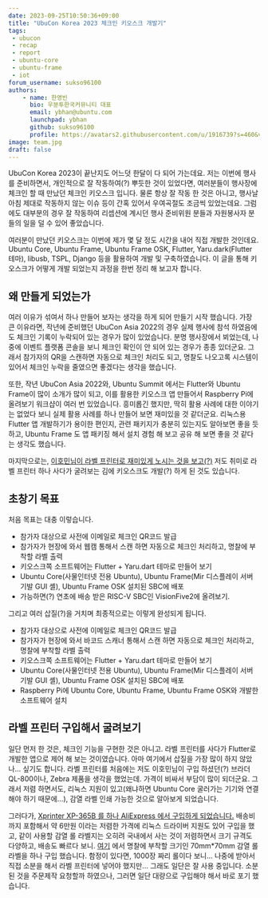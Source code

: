 ```yaml
---
date: 2023-09-25T10:50:36+09:00
title: "UbuCon Korea 2023 체크인 키오스크 개발기"
tags:
 - ubucon
 - recap
 - report
 - ubuntu-core
 - ubuntu-frame
 - iot
forum_username: sukso96100
authors:
    - name: 한영빈
      bio: 우분투한국커뮤니티 대표
      email: ybhan@ubuntu.com
      launchpad: ybhan
      github: sukso96100
      profile: https://avatars2.githubusercontent.com/u/1916739?s=460&v=4
image: team.jpg
draft: false
---
```


UbuCon Korea 2023이 끝난지도 어느덧 한달이 다 되어 가는데요. 저는 이번에 행사를 준비하면서, 개인적으로 잘 작동하여(?) 뿌듯한 것이 있었다면, 여러분들이 행사장에 체크인 할 때 만났던 체크인 키오스크 입니다. 물론 항상 잘 작동 한 것은 아니고, 행사날 아침 제대로 작동하지 않는 이슈 등이 간혹 있어서 우여곡절도 조금씩 있었는데요. 그럼에도 대부분의 경우 잘 작동하여 리셉션에 계시던 행사 준비위원 분들과 자원봉사자 분들의 일을 덜 수 있어 좋았습니다.

여러분이 만났던 키오스크는 이번에 제가 몇 달 정도 시간을 내어 직접 개발한 것인데요. Ubuntu Core, Ubuntu Frame, Ubuntu Frame OSK, Flutter, Yaru.dark(Flutter 테마), libusb, TSPL, Django 등을 활용하여 개발 및 구축하였습니다. 이 글을 통해 키오스크가 어떻게 개발 되었는지 과정을 한번 정리 해 보고자 합니다.

## 왜 만들게 되었는가

여러 이유가 섞여서 하나 만들어 보자는 생각을 하게 되어 만들기 시작 했습니다. 가장 큰 이유라면, 작년에 준비했던 UbuCon Asia 2022의 경우 실제 행사에 참석 하였음에도 체크인 기록이 누락되어 있는 경우가 많이 있었습니다. 분명 행사장에서 뵈었는데, 나중에 이벤트 플랫폼 콘솔을 보니 체크인 확인이 안 되어 있는 경우가 종종 있더군요. 그래서 참가자의 QR을 스캔하면 자동으로 체크인 처리도 되고, 명찰도 나오고록 시스템이 있어서 체크인 누락을 줄였으면 좋겠다는 생각을 했습니다. 

또한, 작년 UbuCon Asia 2022와, Ubuntu Summit 에서는 Flutter와 Ubuntu Frame이 많이 소개가 많이 되고, 이를 활용한 키오스크 앱 만들어서 Raspberry Pi에 올려보기 워크샵이 여러 번 있었습니다. 흥미롭긴 했지만, 딱히 활용 사례에 대한 이야기는 없었다 보니 실제 활용 사례를 하나 만들어 보면 재미있을 것 같더군요. 리눅스용 Flutter 앱 개발하기가 용이한 편인지, 관련 패키지가 충분히 있는지도 알아보면 좋을 듯 하고, Ubuntu Frame 도 앱 패키징 해서 설치 경험 해 보고 공유 해 보면 좋을 것 같다는 생각도 했습니다.

마지막으로는, [이호민님이 라벨 프린터로 재미있게 노시는 것을 보고(?)](https://www.youtube.com/watch?v=wGpcQVV1wBA) 저도 취미로 라벨 프린터 하나 사다가 굴려보는 김에 키오스크도 개발(?) 하게 된 것도 있습니다.

## 초창기 목표
처음 목표는 대충 이렇습니다.

- 참가자 대상으로 사전에 이메일로 체크인 QR코드 발급
- 참가자가 현장에 와서 웹캠 통해서 스캔 하면 자동으로 체크인 처리하고, 명찰에 부착할 라벨 출력
- 키오스크쪽 소프트웨어는 Flutter + Yaru.dart 테마로 만들어 보기
- Ubuntu Core(사물인터넷 전용 Ubuntu), Ubuntu Frame(Mir 디스플레이 서버 기발 GUI 셸), Ubuntu Frame OSK 설치된 SBC에 배포
- 가능하면(?) 연초에 배송 받은 RISC-V SBC인 VisionFive2에 올려보기.

그리고 여러 삽질(?)을 거치며 최종적으로는 이렇게 완성되게 됩니다.

- 참가자 대상으로 사전에 이메일로 체크인 QR코드 발급
- 참가자가 현장에 와서 바코드 스캐너 통해서 스캔 하면 자동으로 체크인 처리하고, 명찰에 부착할 라벨 출력
- 키오스크쪽 소프트웨어는 Flutter + Yaru.dart 테마로 만들어 보기
- Ubuntu Core(사물인터넷 전용 Ubuntu), Ubuntu Frame(Mir 디스플레이 서버 기발 GUI 셸), Ubuntu Frame OSK 설치된 SBC에 배포
- Raspberry Pi에 Ubuntu Core, Ubuntu Frame, Ubuntu Frame OSK와 개발한 소프트웨어 설치

## 라벨 프린터 구입해서 굴려보기
일단 먼저 한 것은, 체크인 기능을 구현한 것은 아니고. 라벨 프린터를 사다가 Flutter로 개발한 앱으로 제어 해 보는 것이였습니다. 아마 여기에서 삽질을 가장 많이 하지 않았나... 싶기도 합니다. 라벨 프린터를 처음에는 저도 이호민님이 구입 하셨던(?) 브라더 QL-800이나, Zebra 제품을 생각을 했었는데. 가격이 비싸서 부담이 많이 되더군요. 그래서 저렴 하면서도, 리눅스 지원이 있고(왜냐하면 Ubuntu Core 굴러가는 기기와 연결해야 하기 때문에...), 감열 라벨 인쇄 가능한 것으로 알아보게 되었습니다.

그러다가, [Xprinter XP-365B 를 하나 AliExpress 에서 구입하게 되었습니다.](https://ko.aliexpress.com/item/1005002344329322.html) 배송비까지 포함해서 약 6만원 이라는 저렴한 가격에 리눅스 드라이버 지원도 있어 구입을 했고, 같이 사용할 감열 롤 라벨지는 오히려 국내에서 사는 것이 저렴하면서 크기 규격도 다양하고, 배송도 빠르다 보니. [여기](https://www.hihimall.com/shop/goods/goods_view.php?goodsno=302&category=029001001) 에서 명찰에 부착할 크기인 70mm*70mm 감열 롤라벨을 하나 구입 했습니다. 함정이 있다면, 1000장 짜리 롤이다 보니... 나중에 받아서 직접 소분을 해서 라벨 프린터에 넣어야 했지만... 그래도 일단은 잘 사용 중입니다. 소분된 것을 주문제작 요청할까 하였으나, 그러면 일단 대량으로 구입해야 해서 바로 포기 했습니다.